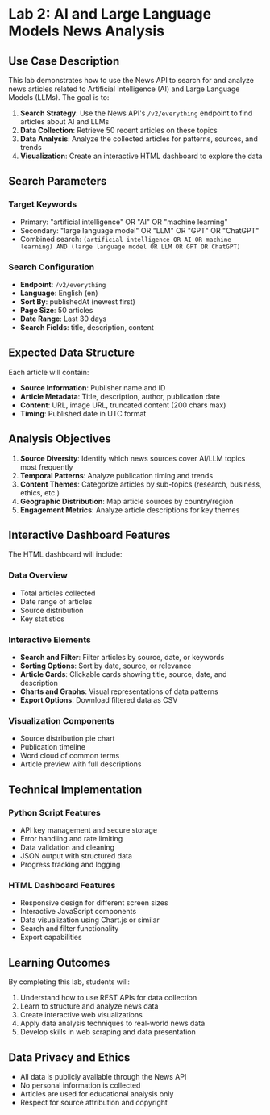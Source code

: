 # Lab 2: AI and Large Language Models News Analysis

## Use Case Description

This lab demonstrates how to use the News API to search for and analyze news articles related to Artificial Intelligence (AI) and Large Language Models (LLMs). The goal is to:

1. **Search Strategy**: Use the News API's `/v2/everything` endpoint to find articles about AI and LLMs
2. **Data Collection**: Retrieve 50 recent articles on these topics
3. **Data Analysis**: Analyze the collected articles for patterns, sources, and trends
4. **Visualization**: Create an interactive HTML dashboard to explore the data

## Search Parameters

### Target Keywords
- Primary: "artificial intelligence" OR "AI" OR "machine learning"
- Secondary: "large language model" OR "LLM" OR "GPT" OR "ChatGPT"
- Combined search: `(artificial intelligence OR AI OR machine learning) AND (large language model OR LLM OR GPT OR ChatGPT)`

### Search Configuration
- **Endpoint**: `/v2/everything`
- **Language**: English (en)
- **Sort By**: publishedAt (newest first)
- **Page Size**: 50 articles
- **Date Range**: Last 30 days
- **Search Fields**: title, description, content

## Expected Data Structure

Each article will contain:
- **Source Information**: Publisher name and ID
- **Article Metadata**: Title, description, author, publication date
- **Content**: URL, image URL, truncated content (200 chars max)
- **Timing**: Published date in UTC format

## Analysis Objectives

1. **Source Diversity**: Identify which news sources cover AI/LLM topics most frequently
2. **Temporal Patterns**: Analyze publication timing and trends
3. **Content Themes**: Categorize articles by sub-topics (research, business, ethics, etc.)
4. **Geographic Distribution**: Map article sources by country/region
5. **Engagement Metrics**: Analyze article descriptions for key themes

## Interactive Dashboard Features

The HTML dashboard will include:

### Data Overview
- Total articles collected
- Date range of articles
- Source distribution
- Key statistics

### Interactive Elements
- **Search and Filter**: Filter articles by source, date, or keywords
- **Sorting Options**: Sort by date, source, or relevance
- **Article Cards**: Clickable cards showing title, source, date, and description
- **Charts and Graphs**: Visual representations of data patterns
- **Export Options**: Download filtered data as CSV

### Visualization Components
- Source distribution pie chart
- Publication timeline
- Word cloud of common terms
- Article preview with full descriptions

## Technical Implementation

### Python Script Features
- API key management and secure storage
- Error handling and rate limiting
- Data validation and cleaning
- JSON output with structured data
- Progress tracking and logging

### HTML Dashboard Features
- Responsive design for different screen sizes
- Interactive JavaScript components
- Data visualization using Chart.js or similar
- Search and filter functionality
- Export capabilities

## Learning Outcomes

By completing this lab, students will:
1. Understand how to use REST APIs for data collection
2. Learn to structure and analyze news data
3. Create interactive web visualizations
4. Apply data analysis techniques to real-world news data
5. Develop skills in web scraping and data presentation

## Data Privacy and Ethics

- All data is publicly available through the News API
- No personal information is collected
- Articles are used for educational analysis only
- Respect for source attribution and copyright


